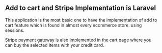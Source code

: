 
## Add to cart and Stripe Implementation is Laravel

This application is the most basic one to have the implementation of add to cart feature which is found in almost every ecommerce store. using sessions. 

Stripe payment gateway is also implemented in the cart page where you can buy the selected items with your credit card.
